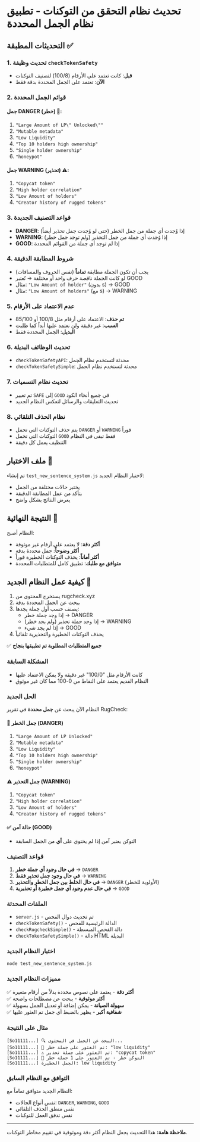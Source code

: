 # تحديث نظام التحقق من التوكنات - تطبيق نظام الجمل المحددة

## التحديثات المطبقة ✅

### 1. تحديث وظيفة `checkTokenSafety`
- **قبل**: كانت تعتمد على الأرقام (100/8) لتصنيف التوكنات
- **الآن**: تعتمد على الجمل المحددة بدقة فقط

### 2. قوائم الجمل المحددة

#### جمل DANGER (خطر) 🔴:
1. `"Large Amount of LP\" Unlocked\""`
2. `"Mutable metadata"`
3. `"Low Liquidity"`
4. `"Top 10 holders high ownership"`
5. `"Single holder ownership"`
6. `"honeypot"`

#### جمل WARNING (تحذير) ⚠️:
1. `"Copycat token"`
2. `"High holder correlation"`
3. `"Low Amount of holders"`
4. `"Creator history of rugged tokens"`

### 3. قواعد التصنيف الجديدة

- **DANGER**: إذا وُجدت أي جملة من جمل الخطر (حتى لو وُجدت جمل تحذير أيضاً)
- **WARNING**: إذا وُجدت أي جملة من جمل التحذير (ولم توجد جمل خطر)
- **GOOD**: إذا لم توجد أي جملة من القوائم المحددة

### 4. شروط المطابقة الدقيقة

- يجب أن تكون الجملة مطابقة **تماماً** (نفس الحروف والمسافات)
- لو كانت الجملة ناقصة حرف واحد أو مختلفة → تُعتبر GOOD
- مثال: `"Low Amount of holder"` (بدون s) → GOOD
- مثال: `"Low Amount of holders"` (مع s) → WARNING

### 5. عدم الاعتماد على الأرقام

- **تم حذف**: الاعتماد على أرقام مثل 100/8 أو 85/100
- **السبب**: غير دقيقة ولن نعتمد عليها أبداً كما طلبت
- **البديل**: الجمل المحددة فقط

### 6. تحديث الوظائف البديلة

- `checkTokenSafetyAPI`: محدثة لتستخدم نظام الجمل
- `checkTokenSafetySimple`: محدثة لتستخدم نظام الجمل

### 7. تحديث نظام التسميات

- تم تغيير `SAFE` إلى `GOOD` في جميع أنحاء الكود
- تحديث التعليقات والرسائل لتعكس النظام الجديد

### 8. نظام الحذف التلقائي

- يتم حذف التوكنات التي تحمل `DANGER` أو `WARNING` فوراً
- التوكنات التي تحمل `GOOD` فقط تبقى في النظام
- التنظيف يعمل كل دقيقة

## ملف الاختبار 🧪

تم إنشاء `test_new_sentence_system.js` لاختبار النظام الجديد:
- يختبر حالات مختلفة من الجمل
- يتأكد من عمل المطابقة الدقيقة
- يعرض النتائج بشكل واضح

## النتيجة النهائية 🎯

النظام أصبح:
- **أكثر دقة**: لا يعتمد على أرقام غير موثوقة
- **أكثر وضوحاً**: جمل محددة بدقة
- **أكثر أماناً**: يحذف التوكنات الخطيرة فوراً
- **متوافق مع طلبك**: تطبيق كامل للمتطلبات المحددة

## كيفية عمل النظام الجديد 🔄

1. يستخرج المحتوى من rugcheck.xyz
2. يبحث عن الجمل المحددة بدقة
3. يصنف حسب أول جملة يجدها:
   - إذا وجد جملة خطر → DANGER
   - إذا وجد جملة تحذير (ولم يجد خطر) → WARNING  
   - إذا لم يجد شيء → GOOD
4. يحذف التوكنات الخطيرة والتحذيرية تلقائياً

✅ **جميع المتطلبات المطلوبة تم تطبيقها بنجاح**

### المشكلة السابقة
- كانت الأرقام مثل "100/0" غير دقيقة ولا يمكن الاعتماد عليها
- النظام القديم يعتمد على النقاط من 0-100 مما كان غير موثوق

### الحل الجديد
النظام الآن يبحث عن **جمل محددة** في تقرير RugCheck:

#### 🔴 جمل الخطر (DANGER)
1. `"Large Amount of LP Unlocked"`
2. `"Mutable metadata"`
3. `"Low Liquidity"`
4. `"Top 10 holders high ownership"`
5. `"Single holder ownership"`
6. `"honeypot"`

#### ⚠️ جمل التحذير (WARNING)
1. `"Copycat token"`
2. `"High holder correlation"`
3. `"Low Amount of holders"`
4. `"Creator history of rugged tokens"`

#### ✅ حالة آمن (GOOD)
- التوكن يعتبر آمن إذا لم يحتوي على **أي** من الجمل السابقة

### قواعد التصنيف

1. **في حال وجود أي جملة خطر** → `DANGER`
2. **في حال وجود جمل تحذير فقط** → `WARNING`  
3. **في حال الخلط بين جمل الخطر والتحذير** → `DANGER` (الأولوية للخطر)
4. **في حال عدم وجود أي جمل خطيرة أو تحذيرية** → `GOOD`

### الملفات المحدثة

- `server.js` - تم تحديث دوال الفحص
- `checkTokenSafety()` - الدالة الرئيسية للفحص
- `checkRugcheckSimple()` - دالة الفحص المبسطة
- `checkTokenSafetySimple()` - دالة HTML البديلة

### اختبار النظام الجديد

```bash
node test_new_sentence_system.js
```

### مميزات النظام الجديد

✅ **أكثر دقة** - يعتمد على نصوص محددة بدلاً من أرقام متغيرة  
✅ **أكثر موثوقية** - يبحث عن مصطلحات واضحة  
✅ **سهولة الصيانة** - يمكن إضافة أو تعديل الجمل بسهولة  
✅ **شفافية أكبر** - يظهر بالضبط أي جمل تم العثور عليها  

### مثال على النتيجة

```
[So11111...] 🔍 البحث عن الجمل في المحتوى...
[So11111...] 🔴 تم العثور على جملة خطر: "low liquidity"
[So11111...] ⚠️ تم العثور على جملة تحذير: "copycat token"
[So11111...] 🔴 التوكن خطر - تم العثور على 1 جملة خطر
[So11111...] الجمل الخطيرة: low liquidity
```

### التوافق مع النظام السابق

النظام الجديد متوافق تماماً مع:
- نفس أنواع الحالات: `DANGER`, `WARNING`, `GOOD`
- نفس منطق الحذف التلقائي
- نفس تدفق العمل للتوكنات

---

**ملاحظة هامة:** هذا التحديث يجعل النظام أكثر دقة وموثوقية في تقييم مخاطر التوكنات.
